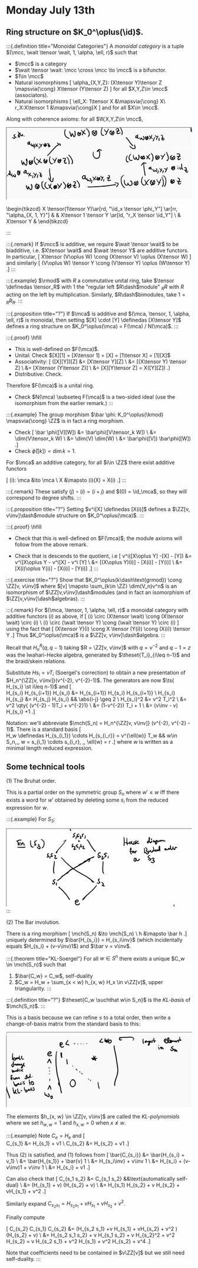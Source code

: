 # Monday July 13th

## Ring structure on $K_0^\oplus(\id)$.


:::{.definition title="Monoidal Categories"}
A *monoidal category* is a tuple $(\mcc, \wait \tensor \wait, 1, \alpha, \ell, r)$ such that

- $\mcc$ is a category
- $\wait \tensor \wait: \mcc \cross \mcc \to \mcc$ is a bifunctor.
- $1\in \mcc$
- Natural isomorphisms 
  \[
  \alpha_{X,Y,Z}: (X\tensor Y)\tensor Z \mapsvia{\cong} X\tensor (Y\tensor Z)
  \] 
  for all $X,Y,Z\in \mcc$ (associators).
- Natural isomorphisms 
\[
\ell_X: 1\tensor X &\mapsvia{\cong} X\\
r_X:X\tensor 1 &\mapsvia{\cong}X
\] and for all $X\in \mcc$.

Along with coherence axioms: for all $W,X,Y,Z\in \mcc$,

![](figures/image_2020-07-13-11-09-53.png)


\begin{tikzcd}
X \tensor(1\tensor Y)\ar[rd, "\id_x \tensor \phi_Y"] \ar[rr, "\alpha_{X, 1, Y}"] & & X\tensor 1 \tensor Y \ar[ld, "r_X \tensor \id_Y"] \\
& X\tensor Y &
\end{tikzcd}

:::

:::{.remark}
If $\mcc$ is additive, we require $\wait \tensor \wait$ to be biadditive, i.e. $X\tensor \wait$ and $\wait \tensor Y$ are additive functors.
In particular, 
\[
X\tensor (V\oplus W) \cong (X\tensor V) \oplus (X\tensor W)
\] 
and similarly 
\[ 
(V\oplus W) \tensor Y \cong (V\tensor Y) \oplus (W\tensor Y)
.\]
:::

:::{.example}
$\rmod$ with $R$ a commutative unital ring, take $\tensor \definedas \tensor_R$ with $1$ the "regular left $R\dash$module" ${}_R R$ with $R$ acting on the left by multiplication.
Similarly, $R\dash$bimodules, take $1 = {}_R R_R$.
:::


:::{.proposition title="?"}
If $\mca$ is additive and $(\mca, \tensor, 1, \alpha, \ell, r)$ is monoidal, then setting $[X] \cdot [Y] \definedas [X\tensor Y]$ defines a ring structure on $K_0^\oplus(\mca) = F(\mca) / N(\mca)$.
:::

:::{.proof}
\hfill

- This is well-defined on $F(\mca)$.
- Unital: Check $[X][1] = [X\tensor 1] = [X] = [1\tensor X] = [1][X]$
- Associativity: 
\[
([X][Y])[Z] 
&= [X\tensor Y][Z] \\
&= [(X\tensor Y) \tensor Z]  \\
&= [X\tensor (Y\tensor Z)]  \\
&= [X][Y\tensor Z] = X([Y][Z])
.\]
- Distributive: Check.

Therefore $F(\mca)$ is a unital ring.

- Check $N(\mca) \subseteq F(\mca)$ is a two-sided ideal (use the isomorphism from the earlier remark.)
:::

:::{.example}
The group morphism $\bar \phi: K_0^\oplus(\kmod) \mapsvia{\cong} \ZZ$ is in fact a ring morphism.

- Check 
\[
\bar \phi([V][W]) 
&= \bar\phi([V\tensor_k W]) \\
&= \dim(V\tensor_k W) \\
&= \dim(V) \dim(W) \\
&= \bar\phi([V]) \bar\phi([W])
.\]
- Check $\bar\phi([k]) = \dim k = 1$.

For $\mca$ an additive category, for all $i\in \ZZ$ there exist additive functors

\[
(i): \mca &\to \mca \\
X &\mapsto (i)(X) = X(i)
.\]
:::

:::{.remark}
These satisfy $(j) \circ (i) = (i+j)$ and $(0) = \id_\mca$, so they will correspond to degree shifts.
:::

:::{.proposition title="?"}
Setting $v^i[X] \definedas [X(i)]$ defines a $\ZZ[v, v\inv]\dash$module structure on $K_0^\oplus(\mca)$.
:::

:::{.proof}
\hfill

- Check that this is well-defined on $F(\mca)$; the module axioms will follow from the above remark.

- Check that is descends to the quotient, i.e 
  \[
  v^i([X\oplus Y] -[X] - [Y])
  &= v^i]X\oplus Y - v^i[X] - v^i [Y] \\
  &= [(X\oplus Y)(i)] - [X(i)] - [Y(i)] \\
  &= [X(i)\oplus Y(i)] - [X(i)] - [Y(i)]
  .\]
:::

:::{.exercise title="?"}
Show that $K_0^\oplus(k\dash\text{grmod}) \cong \ZZ[v, v\inv]$ where $[v] \mapsto \sum_{k\in \ZZ} \dim(V_n)v^n$ is an isomorphism of $\ZZ[v,v\inv]\dash$modules (and in fact an isomorphism of $\ZZ[v,v\inv]\dash$algebras).
:::

:::{.remark}
For $(\mca, \tensor, 1, \alpha, \ell, r)$ a monoidal category with additive functors $(i)$ as above, if
\[
(i) \circ (X\tensor \wait) \cong (X\tensor \wait) \circ (i) \\
(i) \circ (\wait \tensor Y) \cong (\wait \tensor Y) \circ (i) 
\]
using the fact that 
\[
(X\tensor Y)(i) \cong X \tensor (Y(i)) \cong (X(i)) \tensor Y
.\]
Thus $K_0^\oplus(\mca)$ is a $\ZZ[v, v\inv]\dash$algebra.
:::

Recall that $H_n^R(q, q-1)$ taking $R = \ZZ[v, v\inv]$ with $q=v^{-2}$ and $q-1 = z$ was the Iwahari-Hecke algebra, generated by $\theset{T_i}_{i\leq n-1}$ and the braid/skein relations.

Substitute $Hs_i = vT_i$ (Soergel's correction) to obtain a new presentation of $H_n^{\ZZ[v, v\inv]}(v^{-2}, v^{-2}-1)$.
The generators are now $\ts{ H_{s_i} \st i\leq n-1}$ and 
\[  
H_{s_i} H_{s_{i+1}} H_{s_i} 
&= H_{s_{i+1}} H_{s_i} H_{s_{i+1}} \\
H_{s_i} H_{s_j} 
&= H_{s_j}  H_{s_i} 
&& 
\abs{i-j} \geq 2 \\
H_{s_i}^2 
&= v^2 T_i^2 \\
&= v^2 \qty{ (v^{-2} - 1)T_i + v^{-2}1} \\
&= (1-v^{-2}) T_i + 1 \\
&= (v\inv - v) H_{s_i} +1
.\]

Notation: we'll abbreviate $\mch(S_n) = H_n^{\ZZ[v, v\inv]} (v^{-2}, v^{-2} - 1)$.
There is a standard basis
 \[  
H_w \definedas H_{s_{i_1}} \cdots H_{s_{i_r}} = v^{\ell(w)} T_w 
&&
w\in S_n,\,\, 
w = s_{i_1} \cdots s_{i_r}, \,\, 
\ell(w) = r
 .\]
where $w$ is written as a minimal length reduced expression.

## Some technical tools

(1) The Bruhat order.

This is a partial order on the symmetric group $S_n$ where $w'\leq w$ iff there exists a word for $w'$ obtained by deleting some $s_i$ from the reduced expression for $w$.


:::{.example}
For $S_3$:

![](figures/image_2020-07-13-11-54-42.png)
:::


(2) The Bar involution.

There is a ring morphism 
\[
\mch(S_n) &\to \mch(S_n) \\
h &\mapsto \bar h
.\]
uniquely determined by $\bar{H_{s_i}} = H_{s_i\inv}$ (which incidentally equals $H_{s_i} + (v-v\inv)1$) and $\bar v = v\inv$.

:::{.theorem title="KL-Soergel"}
For all $w\in S^n$ there exists a unique $C_w \in \mch(S_n)$ such that

1. $\bar{C_w} = C_w$, self-duality
2. $C_w = H_w + \sum_{x < w} h_{x, w} H_x \in v\ZZ[v]$, upper triangularity.
:::


:::{.definition title="?"}
$\theset{C_w \suchthat w\in S_n}$ is the *KL-basis* of $\mch(S_n)$.
:::

This is a basis because we can refine $\leq$ to a total order, then write a change-of-basis matrix from the standard basis to this:

![](figures/image_2020-07-13-11-59-25.png)

The elements $h_{x, w} \in \ZZ[v, v\inv]$ are called the *KL-polynomials* where we set $h_{w, w} = 1$ and $h_{x, w} = 0$ when $x\not\leq w$.

:::{.example}
Note $C_e = H_e$ and 
\[  
C_{s_1} &= H_{s_1} + v1 \\
C_{s_2} &= H_{s_2} + v1
.\]

Thus (2) is satisfied, and (1) follows from
\[
\bar{C_{s_i}} 
&= \bar{H_{s_i} + v_1} \\
&= \bar{H_{s_1}} + \bar{v} 1 \\
&= H_{s_i\inv} + v\inv 1 \\
&= H_{s_i} + (v-v\inv)1 + v\inv 1 \\
&= H_{s_i} + v1
.\]

Can also check that
\[
C_{s_1 s_2} &= C_{s_1 s_2} 
&&\text{automatically self-dual} \\
&= (H_{s_1} + v) (H_{s_2} + v) \\
&= H_{s_1} H_{s_2} + v H_{s_2} + vH_{s_1} + v^2
.\]

Similarly expand $C_{s_2 s_1} = H_{s_2 s_1} + vH_{s_1} + vH_{s_2} + v^2$.

Finally compute 

\[
C_{s_2} C_{s_1} C_{s_2} 
&= (H_{s_2 s_1} +v H_{s_1} + vH_{s_2} + v^2 )(H_{s_2} + v) \\
&= H_{s_2 s_1 s_2} + v H_{s_1 s_2} + v H_{s_2}^2 + v^2 H_{s_2} = v H_{s_2 s_1} + v^2 H_{s_1} + v^2 H_{s_2} + v^4
.\]

Note that coefficients need to be contained in $v\ZZ[v]$ but we still need self-duality.
:::



